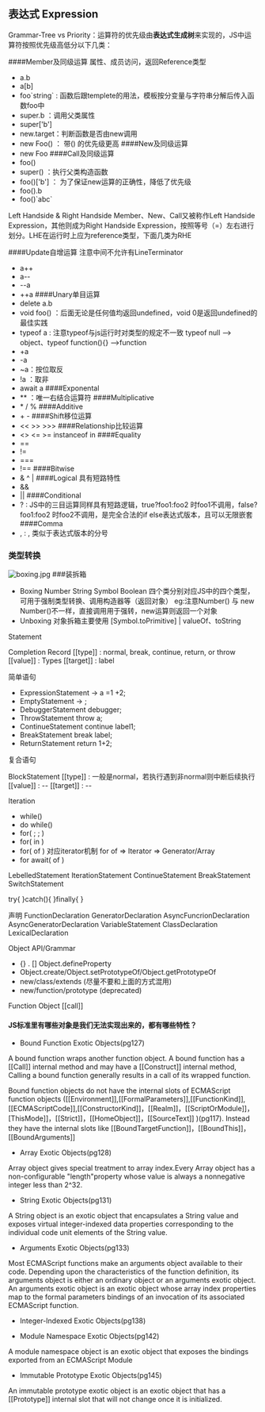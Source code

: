 ## 表达式 Expression
Grammar-Tree vs Priority：运算符的优先级由**表达式生成树**来实现的，JS中运算符按照优先级高低分以下几类：

####Member及同级运算 
属性、成员访问，返回Reference类型
  - a.b
  - a[b]
  - foo\`string\` : 函数后跟templete的用法，模板按分变量与字符串分解后传入函数foo中
  - super.b ：调用父类属性
  - super['b']
  - new.target：判断函数是否由new调用
  - new Foo() ： 带() 的优先级更高
####New及同级运算 
 - new Foo
####Call及同级运算
  - foo()
  - super() ：执行父类构造函数
  - foo()['b'] ： 为了保证new运算的正确性，降低了优先级
  - foo().b
  - foo()\`abc\`

Left Handside & Right Handside
Member、New、Call又被称作Left Handside Expression，其他则成为Right Handside Expression，按照等号（=）左右进行划分。LHE在运行时上应为reference类型，下面几类为RHE

####Update自增运算
注意中间不允许有LineTerminator
  - a++
  - a--
  - --a
  - ++a
####Unary单目运算
  - delete a.b
  - void foo() ：后面无论是任何值均返回undefined，void 0是返回undefined的最佳实践
  - typeof a : 注意typeof与js运行时对类型的规定不一致 typeof null --> object、typeof function(){} -->function
  - +a
  - -a
  - ~a：按位取反
  - !a ：取非
  - await a
####Exponental 
- ** ：唯一右结合运算符
####Multiplicative
-  \* / % 
####Additive
- \+ \-
####Shift移位运算
- << >> >>>
####Relationship比较运算
- <>  <= >=  instanceof  in
####Equality
- == 
- !=
- ===
- !==
####Bitwise
- & ^ |
####Logical
具有短路特性
- &&
- ||
####Conditional
- ? : JS中的三目运算同样具有短路逻辑，true?foo1:foo2 时foo1不调用，false?foo1:foo2 时foo2不调用，是完全合法的if else表达式版本，且可以无限嵌套
####Comma
- , : , 类似于表达式版本的分号

### 类型转换
![boxing.jpg](https://upload-images.jianshu.io/upload_images/8747904-46ee79c618c03ff4.jpg?imageMogr2/auto-orient/strip%7CimageView2/2/w/1240)
###装拆箱
- Boxing
Number String Symbol Boolean 四个类分别对应JS中的四个类型，可用于强制类型转换、调用构造器等（返回对象）
eg:注意Number() 与 new Number()不一样，直接调用用于强转，new运算则返回一个对象 
- Unboxing
对象拆箱主要使用 [Symbol.toPrimitive] | valueOf、toString




Statement
 
Completion Record
[[type]] : normal, break, continue, return, or throw
[[value]] : Types
[[target]] : label

简单语句
- ExpressionStatement -> a =1 +2;
- EmptyStatement -> ;
- DebuggerStatement debugger;
- ThrowStatement  throw a;
- ContinueStatement continue label1;
- BreakStatement break label;
- ReturnStatement return 1+2;

复合语句

BlockStatement
[[type]] : 一般是normal，若执行遇到非normal则中断后续执行 
[[value]] : --
[[target]] : --

Iteration
- while()
- do while()
- for( ; ; )
- for( in )
- for( of ) 对应iterator机制 
   for of => Iterator => Generator/Array
- for await( of )
 
LebelledStatement
IterationStatement
ContinueStatement
BreakStatement
SwitchStatement  

try{
}catch(){
}finally{
}

声明
FunctionDeclaration
GeneratorDeclaration
AsyncFuncrionDeclaration
AsyncGeneratorDeclaration
VariableStatement
ClassDeclaration
LexicalDeclaration

Object API/Grammar
- {} . [] Object.defineProperty
- Object.create/Object.setPrototypeOf/Object.getPrototypeOf
- new/class/extends (尽量不要和上面的方式混用)
- new/function/prototype (deprecated)

Function Object
[[call]]


#### JS标准里有哪些对象是我们无法实现出来的，都有哪些特性？
- Bound Function Exotic Objects(pg127)

A bound function wraps another function object. A bound function has a [[Call]] internal method and may have a [[Construct]] internal method, Calling a bound function generally results in a call of its wrapped function.

Bound function objects do not have the internal slots of ECMAScript function objects ([[Environment]],[[FormalParameters]],[[FunctionKind]],[[ECMAScriptCode]],[[ConstructorKind]]，[[Realm]]，[[ScriptOrModule]]，[ThisMode]]，[[Strict]]，[[HomeObject]]，[[SourceText]] )(pg117). Instead they have the internal slots like [[BoundTargetFunction]]，[[BoundThis]]， [[BoundArguments]]

- Array Exotic Objects(pg128)

Array object gives special treatment to array index.Every Array object has a non-configurable "length"property whose value is always a nonnegative integer less than 2^32. 

- String Exotic Objects(pg131)

A String object is an exotic object that encapsulates a String value and exposes virtual integer-indexed data properties corresponding to the individual code unit elements of the String value.

- Arguments Exotic Objects(pg133)

Most ECMAScript functions make an arguments object available to their code. Depending upon the characteristics of the function definition, its arguments object is either an ordinary object or an arguments exotic object. An arguments exotic object is an exotic object whose array index properties map to the formal parameters bindings of an invocation of its associated ECMAScript function.

- Integer-Indexed Exotic Objects(pg138)


- Module Namespace Exotic Objects(pg142)

A module namespace object is an exotic object that exposes the bindings exported from an ECMAScript Module

- Immutable Prototype Exotic Objects(pg145)

An immutable prototype exotic object is an exotic object that has a [[Prototype]] internal slot that will not change once it is initialized.
